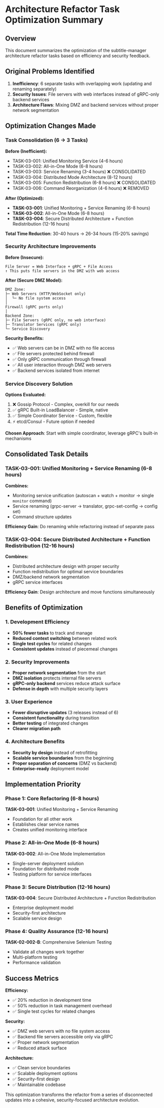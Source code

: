 <!-- file: docs/tasks/TASK-OPTIMIZATION-SUMMARY.md -->
<!-- version: 1.0.0 -->
<!-- guid: 9a8b7c6d-5e4f-3a2b-1c0d-9e8f7a6b5c4d -->

# Architecture Refactor Task Optimization Summary

## Overview

This document summarizes the optimization of the subtitle-manager architecture refactor tasks based on efficiency and security feedback.

## Original Problems Identified

1. **Inefficiency**: 6 separate tasks with overlapping work (updating and renaming separately)
2. **Security Issues**: File servers with web interfaces instead of gRPC-only backend services
3. **Architecture Flaws**: Mixing DMZ and backend services without proper network segmentation

## Optimization Changes Made

### Task Consolidation (6 → 3 Tasks)

**Before (Inefficient):**
- TASK-03-001: Unified Monitoring Service (4-6 hours)
- TASK-03-002: All-in-One Mode (6-8 hours)
- TASK-03-003: Service Renaming (3-4 hours) ❌ CONSOLIDATED
- TASK-03-004: Distributed Mode Architecture (8-12 hours)
- TASK-03-005: Function Redistribution (6-8 hours) ❌ CONSOLIDATED
- TASK-03-006: Command Reorganization (4-6 hours) ❌ REMOVED

**After (Optimized):**
- **TASK-03-001**: Unified Monitoring + Service Renaming (6-8 hours)
- **TASK-03-002**: All-in-One Mode (6-8 hours)
- **TASK-03-004**: Secure Distributed Architecture + Function Redistribution (12-16 hours)

**Total Time Reduction**: 30-40 hours → 26-34 hours (15-20% savings)

### Security Architecture Improvements

**Before (Insecure):**
```
File Server = Web Interface + gRPC + File Access
↑ This puts file servers in the DMZ with web access
```

**After (Secure DMZ Model):**
```
DMZ Zone:
├─ Web Servers (HTTP/WebSocket only)
│  └─ No file system access
│
Firewall (gRPC ports only)
│
Backend Zone:
├─ File Servers (gRPC only, no web interface)
├─ Translator Services (gRPC only)
└─ Service Discovery
```

**Security Benefits:**
- ✅ Web servers can be in DMZ with no file access
- ✅ File servers protected behind firewall
- ✅ Only gRPC communication through firewall
- ✅ All user interaction through DMZ web servers
- ✅ Backend services isolated from internet

### Service Discovery Solution

**Options Evaluated:**
1. ❌ Gossip Protocol - Complex, overkill for our needs
2. ✅ gRPC Built-in LoadBalancer - Simple, native
3. ✅ Simple Coordinator Service - Custom, flexible
4. ⚡ etcd/Consul - Future option if needed

**Chosen Approach**: Start with simple coordinator, leverage gRPC's built-in mechanisms

## Consolidated Task Details

### TASK-03-001: Unified Monitoring + Service Renaming (6-8 hours)

**Combines:**
- Monitoring service unification (autoscan + watch + monitor → single `monitor` command)
- Service renaming (grpc-server → translator, grpc-set-config → config set)
- Command structure updates

**Efficiency Gain**: Do renaming while refactoring instead of separate pass

### TASK-03-004: Secure Distributed Architecture + Function Redistribution (12-16 hours)

**Combines:**
- Distributed architecture design with proper security
- Function redistribution for optimal service boundaries
- DMZ/backend network segmentation
- gRPC service interfaces

**Efficiency Gain**: Design architecture and move functions simultaneously

## Benefits of Optimization

### 1. Development Efficiency
- **50% fewer tasks** to track and manage
- **Reduced context switching** between related work
- **Single test cycles** for related changes
- **Consistent updates** instead of piecemeal changes

### 2. Security Improvements
- **Proper network segmentation** from the start
- **DMZ isolation** protects internal file servers
- **gRPC-only backend** services reduce attack surface
- **Defense in depth** with multiple security layers

### 3. User Experience
- **Fewer disruptive updates** (3 releases instead of 6)
- **Consistent functionality** during transition
- **Better testing** of integrated changes
- **Clearer migration path**

### 4. Architecture Benefits
- **Security by design** instead of retrofitting
- **Scalable service boundaries** from the beginning
- **Proper separation of concerns** (DMZ vs backend)
- **Enterprise-ready** deployment model

## Implementation Priority

### Phase 1: Core Refactoring (6-8 hours)
**TASK-03-001**: Unified Monitoring + Service Renaming
- Foundation for all other work
- Establishes clear service names
- Creates unified monitoring interface

### Phase 2: All-in-One Mode (6-8 hours)
**TASK-03-002**: All-in-One Mode Implementation
- Single-server deployment solution
- Foundation for distributed mode
- Testing platform for service interfaces

### Phase 3: Secure Distribution (12-16 hours)
**TASK-03-004**: Secure Distributed Architecture + Function Redistribution
- Enterprise deployment model
- Security-first architecture
- Scalable service design

### Phase 4: Quality Assurance (12-16 hours)
**TASK-02-002-B**: Comprehensive Selenium Testing
- Validate all changes work together
- Multi-platform testing
- Performance validation

## Success Metrics

**Efficiency:**
- ✅ 20% reduction in development time
- ✅ 50% reduction in task management overhead
- ✅ Single test cycles for related changes

**Security:**
- ✅ DMZ web servers with no file system access
- ✅ Backend file servers accessible only via gRPC
- ✅ Proper network segmentation
- ✅ Reduced attack surface

**Architecture:**
- ✅ Clean service boundaries
- ✅ Scalable deployment options
- ✅ Security-first design
- ✅ Maintainable codebase

This optimization transforms the refactor from a series of disconnected updates into a cohesive, security-focused architecture evolution.
